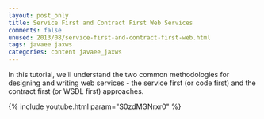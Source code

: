 ```yaml
---           
layout: post_only
title: Service First and Contract First Web Services
comments: false
unused: 2013/08/service-first-and-contract-first-web.html
tags: javaee jaxws
categories: content javaee_jaxws
---
```


In this tutorial, we'll understand the two common methodologies for designing and writing web services - the service first (or code first) and the contract first (or WSDL first) approaches. 

{% include youtube.html param="S0zdMGNrxr0" %}